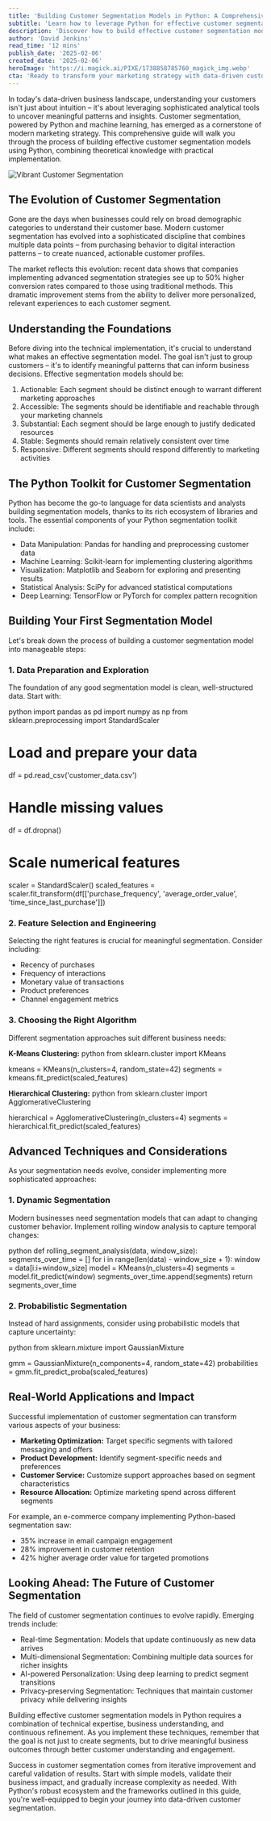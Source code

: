 ```yaml
---
title: 'Building Customer Segmentation Models in Python: A Comprehensive Guide to Data-Driven Marketing'
subtitle: 'Learn how to leverage Python for effective customer segmentation and marketing optimization'
description: 'Discover how to build effective customer segmentation models using Python and machine learning. This comprehensive guide covers everything from data preparation to advanced techniques, helping businesses achieve up to 50% higher conversion rates through sophisticated customer analysis and targeted marketing strategies.'
author: 'David Jenkins'
read_time: '12 mins'
publish_date: '2025-02-06'
created_date: '2025-02-06'
heroImage: 'https://i.magick.ai/PIXE/1738858785760_magick_img.webp'
cta: 'Ready to transform your marketing strategy with data-driven customer segmentation? Follow us on LinkedIn for more expert insights and tutorials on leveraging Python for business intelligence.'
---
```


In today's data-driven business landscape, understanding your customers isn't just about intuition – it's about leveraging sophisticated analytical tools to uncover meaningful patterns and insights. Customer segmentation, powered by Python and machine learning, has emerged as a cornerstone of modern marketing strategy. This comprehensive guide will walk you through the process of building effective customer segmentation models using Python, combining theoretical knowledge with practical implementation.

![Vibrant Customer Segmentation](https://i.magick.ai/PIXE/1738858785763_magick_img.webp)

## The Evolution of Customer Segmentation

Gone are the days when businesses could rely on broad demographic categories to understand their customer base. Modern customer segmentation has evolved into a sophisticated discipline that combines multiple data points – from purchasing behavior to digital interaction patterns – to create nuanced, actionable customer profiles.

The market reflects this evolution: recent data shows that companies implementing advanced segmentation strategies see up to 50% higher conversion rates compared to those using traditional methods. This dramatic improvement stems from the ability to deliver more personalized, relevant experiences to each customer segment.

## Understanding the Foundations

Before diving into the technical implementation, it's crucial to understand what makes an effective segmentation model. The goal isn't just to group customers – it's to identify meaningful patterns that can inform business decisions. Effective segmentation models should be:

1. Actionable: Each segment should be distinct enough to warrant different marketing approaches  
2. Accessible: The segments should be identifiable and reachable through your marketing channels  
3. Substantial: Each segment should be large enough to justify dedicated resources  
4. Stable: Segments should remain relatively consistent over time  
5. Responsive: Different segments should respond differently to marketing activities  

## The Python Toolkit for Customer Segmentation

Python has become the go-to language for data scientists and analysts building segmentation models, thanks to its rich ecosystem of libraries and tools. The essential components of your Python segmentation toolkit include:

- Data Manipulation: Pandas for handling and preprocessing customer data  
- Machine Learning: Scikit-learn for implementing clustering algorithms  
- Visualization: Matplotlib and Seaborn for exploring and presenting results  
- Statistical Analysis: SciPy for advanced statistical computations  
- Deep Learning: TensorFlow or PyTorch for complex pattern recognition  

## Building Your First Segmentation Model

Let's break down the process of building a customer segmentation model into manageable steps:

### 1. Data Preparation and Exploration

The foundation of any good segmentation model is clean, well-structured data. Start with:

python
import pandas as pd
import numpy as np
from sklearn.preprocessing import StandardScaler

# Load and prepare your data
df = pd.read_csv('customer_data.csv')

# Handle missing values
df = df.dropna()

# Scale numerical features
scaler = StandardScaler()
scaled_features = scaler.fit_transform(df[['purchase_frequency', 'average_order_value', 'time_since_last_purchase']])


### 2. Feature Selection and Engineering

Selecting the right features is crucial for meaningful segmentation. Consider including:
- Recency of purchases
- Frequency of interactions
- Monetary value of transactions
- Product preferences
- Channel engagement metrics

### 3. Choosing the Right Algorithm

Different segmentation approaches suit different business needs:

**K-Means Clustering:**
python
from sklearn.cluster import KMeans

kmeans = KMeans(n_clusters=4, random_state=42)
segments = kmeans.fit_predict(scaled_features)


**Hierarchical Clustering:**
python
from sklearn.cluster import AgglomerativeClustering

hierarchical = AgglomerativeClustering(n_clusters=4)
segments = hierarchical.fit_predict(scaled_features)


## Advanced Techniques and Considerations

As your segmentation needs evolve, consider implementing more sophisticated approaches:

### 1. Dynamic Segmentation

Modern businesses need segmentation models that can adapt to changing customer behavior. Implement rolling window analysis to capture temporal changes:

python
def rolling_segment_analysis(data, window_size):
    segments_over_time = []
    for i in range(len(data) - window_size + 1):
        window = data[i:i+window_size]
        model = KMeans(n_clusters=4)
        segments = model.fit_predict(window)
        segments_over_time.append(segments)
    return segments_over_time


### 2. Probabilistic Segmentation

Instead of hard assignments, consider using probabilistic models that capture uncertainty:

python
from sklearn.mixture import GaussianMixture

gmm = GaussianMixture(n_components=4, random_state=42)
probabilities = gmm.fit_predict_proba(scaled_features)


## Real-World Applications and Impact

Successful implementation of customer segmentation can transform various aspects of your business:

- **Marketing Optimization:** Target specific segments with tailored messaging and offers  
- **Product Development:** Identify segment-specific needs and preferences  
- **Customer Service:** Customize support approaches based on segment characteristics  
- **Resource Allocation:** Optimize marketing spend across different segments  

For example, an e-commerce company implementing Python-based segmentation saw:
- 35% increase in email campaign engagement  
- 28% improvement in customer retention  
- 42% higher average order value for targeted promotions  

## Looking Ahead: The Future of Customer Segmentation

The field of customer segmentation continues to evolve rapidly. Emerging trends include:

- Real-time Segmentation: Models that update continuously as new data arrives  
- Multi-dimensional Segmentation: Combining multiple data sources for richer insights  
- AI-powered Personalization: Using deep learning to predict segment transitions  
- Privacy-preserving Segmentation: Techniques that maintain customer privacy while delivering insights  

Building effective customer segmentation models in Python requires a combination of technical expertise, business understanding, and continuous refinement. As you implement these techniques, remember that the goal is not just to create segments, but to drive meaningful business outcomes through better customer understanding and engagement.

Success in customer segmentation comes from iterative improvement and careful validation of results. Start with simple models, validate their business impact, and gradually increase complexity as needed. With Python's robust ecosystem and the frameworks outlined in this guide, you're well-equipped to begin your journey into data-driven customer segmentation.